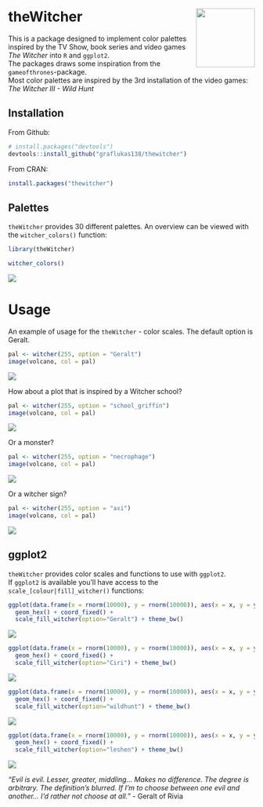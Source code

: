 
<!-- README.md is generated from README.Rmd. Please edit that file -->

# theWitcher <img src="man/figures/logo.png" align="right" width="120" />

This is a package designed to implement color palettes inspired by the
TV Show, book series and video games *The Witcher* into `R` and
`ggplot2`.  
The packages draws some inspiration from the `gameofthrones`-package.  
Most color palettes are inspired by the 3rd installation of the video
games: *The Witcher III - Wild Hunt*

## Installation

From Github:

``` r
# install.packages("devtools")
devtools::install_github("graflukas138/thewitcher")
```

From CRAN:

``` r
install.packages("thewitcher")
```

## Palettes

`theWitcher` provides 30 different palettes. An overview can be viewed
with the `witcher_colors()` function:

``` r
library(theWitcher)

witcher_colors()
```

![](man/figures/README-unnamed-chunk-4-1.png)<!-- -->

# Usage

An example of usage for the `theWitcher` - color scales. The default
option is Geralt.

``` r
pal <- witcher(255, option = "Geralt")
image(volcano, col = pal)
```

![](man/figures/README-unnamed-chunk-5-1.png)<!-- -->

How about a plot that is inspired by a Witcher school?

``` r
pal <- witcher(255, option = "school_griffin")
image(volcano, col = pal)
```

![](man/figures/README-unnamed-chunk-6-1.png)<!-- -->

Or a monster?

``` r
pal <- witcher(255, option = "necrophage")
image(volcano, col = pal)
```

![](man/figures/README-unnamed-chunk-7-1.png)<!-- -->

Or a witcher sign?

``` r
pal <- witcher(255, option = "axi")
image(volcano, col = pal)
```

![](man/figures/README-unnamed-chunk-8-1.png)<!-- -->

## ggplot2

`theWitcher` provides color scales and functions to use with
`ggplot2`.  
If `ggplot2` is available you’ll have access to the
`scale_[colour|fill]_witcher()` functions:

``` r
ggplot(data.frame(x = rnorm(10000), y = rnorm(10000)), aes(x = x, y = y)) +
  geom_hex() + coord_fixed() +
  scale_fill_witcher(option="Geralt") + theme_bw()
```

![](man/figures/README-unnamed-chunk-10-1.png)<!-- -->

``` r
ggplot(data.frame(x = rnorm(10000), y = rnorm(10000)), aes(x = x, y = y)) +
  geom_hex() + coord_fixed() +
  scale_fill_witcher(option="Ciri") + theme_bw()
```

![](man/figures/README-unnamed-chunk-11-1.png)<!-- -->

``` r
ggplot(data.frame(x = rnorm(10000), y = rnorm(10000)), aes(x = x, y = y)) +
  geom_hex() + coord_fixed() +
  scale_fill_witcher(option="wildhunt") + theme_bw()
```

![](man/figures/README-unnamed-chunk-12-1.png)<!-- -->

``` r
ggplot(data.frame(x = rnorm(10000), y = rnorm(10000)), aes(x = x, y = y)) +
  geom_hex() + coord_fixed() +
  scale_fill_witcher(option="leshen") + theme_bw()
```

![](man/figures/README-unnamed-chunk-13-1.png)<!-- -->

*“Evil is evil. Lesser, greater, middling… Makes no difference. The
degree is arbitrary. The definition’s blurred. If I’m to choose between
one evil and another… I’d rather not choose at all.”* - Geralt of Rivia
